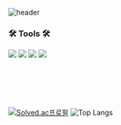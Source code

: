 ![header](https://capsule-render.vercel.app/api?type=soft&color=auto&height=120&section=header&text=Hello%20World&fontSize=90)

<h3>🛠 Tools 🛠</h3>

<p align="center>
  <img src="https://img.shields.io/badge/javascript-20232a.svg?style=for-the-badge&logo=javascript&logoColor=F7DF1E" />
  <img src="https://img.shields.io/badge/javascript-20232a.svg?style=for-the-badge&logo=javascript&logoColor=F7DF1E" />
  <img src="https://img.shields.io/badge/typescript-20232a.svg?style=for-the-badge&logo=typescript&logoColor=007ACC" />
  <img src="https://img.shields.io/badge/react-20232a.svg?style=for-the-badge&logo=react&logoColor=61DAFB" />
  <img src="https://img.shields.io/badge/vue-20232a.svg?style=for-the-badge&logo=vue.js&logoColor=3FB27F" />
</p>

<br/>
<br/>
<br/>
<br/>

[![Solved.ac프로필](http://mazassumnida.wtf/api/v2/generate_badge?boj=labmicegames)](https://solved.ac/labmicegames)
![Top Langs](https://github-readme-stats.vercel.app/api/top-langs/?username=loadwithwater&layout=compact)

<!--
[![Anurag's GitHub stats](https://github-readme-stats.vercel.app/api?username=loadwithwater)](https://github.com/anuraghazra/github-readme-stats)
-->













<!--
**LoadWithWater/LoadWithWater** is a ✨ _special_ ✨ repository because its `README.md` (this file) appears on your GitHub profile.

Here are some ideas to get you started:
- 🔭 I’m currently working on ...
- 🌱 I’m currently learning ...
- 👯 I’m looking to collaborate on ...
- 🤔 I’m looking for help with ...
- 💬 Ask me about ...
- 📫 How to reach me: ...
- 😄 Pronouns: ...
- ⚡ Fun fact: ...
-->
